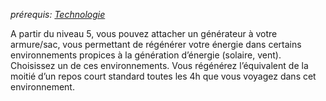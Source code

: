 *prérequis: [Technologie](../../1.%20Talent%20de%20base/Technologie.md)*

A partir du niveau 5, vous pouvez attacher un générateur à votre armure/sac, vous permettant de régénérer votre énergie dans certains environnements propices à la génération d’énergie (solaire, vent). Choisissez un de ces environnements. Vous régénérez l’équivalent de la moitié d’un repos court standard toutes les 4h que vous voyagez dans cet environnement.